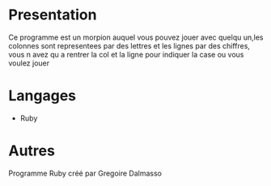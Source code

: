 # Presentation
Ce programme est un morpion auquel vous pouvez jouer avec quelqu un,les colonnes sont representees par des lettres et les lignes par des chiffres, vous n avez qu a rentrer la col et la ligne pour indiquer la case ou vous voulez jouer

# Langages
- Ruby

# Autres
Programme Ruby créé par Gregoire Dalmasso
